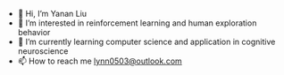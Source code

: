 - 👋 Hi, I’m Yanan Liu
- 👀 I’m interested in reinforcement learning and human exploration behavior
- 🌱 I’m currently learning computer science and application in cognitive neuroscience
- 📫 How to reach me lynn0503@outlook.com

<!---
lynn0503/lynn0503 is a ✨ special ✨ repository because its `README.md` (this file) appears on your GitHub profile.
You can click the Preview link to take a look at your changes.
--->
